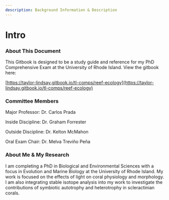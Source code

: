 ```yaml
---
description: Background Information & Description
---
```


# Intro

### About This Document&#x20;

This Gitbook is designed to be a study guide and reference for my PhD Comprehensive Exam at the University of Rhode Island. View the gitbook here:&#x20;

[https://taylor-lindsay.gitbook.io/tl-comps/reef-ecology](https://taylor-lindsay.gitbook.io/tl-comps/reef-ecology)

### Committee Members

Major Professor: Dr. Carlos Prada

Inside Discipline: Dr. Graham Forrester

Outside Discipline: Dr. Kelton McMahon

Oral Exam Chair: Dr. Melva Treviño Peña

### About Me & My Research&#x20;

I am completing a PhD in Biological and Environmental Sciences with a focus in Evolution and Marine Biology at the University of Rhode Island. My work is focused on the effects of light on coral physiology and morphology. I am also integrating stable isotope analysis into my work to investigate the contributions of symbiotic autotrophy and heterotrophy in scleractinian corals.&#x20;

